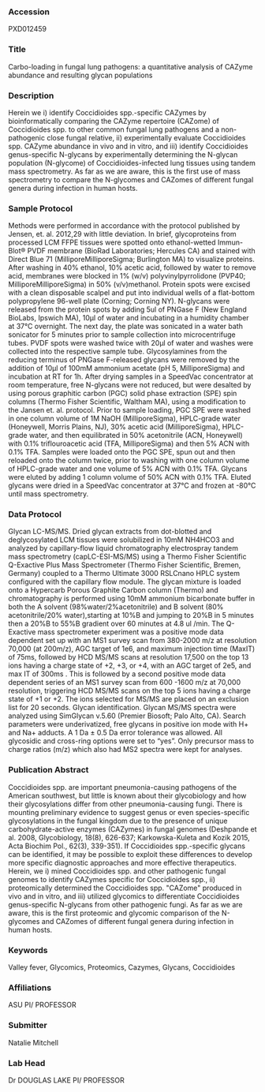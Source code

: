 ### Accession
PXD012459

### Title
Carbo-loading in fungal lung pathogens: a quantitative analysis of CAZyme abundance and resulting glycan populations

### Description
Herein we i) identify Coccidioides spp.-specific CAZymes by bioinformatically comparing the CAZyme repertoire (CAZome) of Coccidioides spp. to other common fungal lung pathogens and a non-pathogenic close fungal relative,  ii) experimentally evaluate Coccidioides spp. CAZyme abundance in vivo and in vitro, and iii) identify Coccidioides genus-specific N-glycans by experimentally determining the N-glycan population (N-glycome) of Coccidioides-infected lung tissues using tandem mass spectrometry. As far as we are aware, this is the first use of mass spectrometry to compare the N-glycomes and CAZomes of different fungal genera during infection in human hosts.

### Sample Protocol
Methods were performed in accordance with the protocol published by Jensen, et. al. 2012,29 with little deviation. In brief, glycoproteins from processed LCM FFPE tissues were spotted onto ethanol-wetted Immun-Blot® PVDF membrane (BioRad Laboratories; Hercules CA) and stained with Direct Blue 71 (MilliporeMilliporeSigma; Burlington MA) to visualize proteins. After washing in 40% ethanol, 10% acetic acid, followed by water to remove acid, membranes were blocked in 1% (w/v) polyvinylpyrrolidone (PVP40; MilliporeMilliporeSigma) in 50% (v/v)methanol.  Protein spots were excised with a clean disposable scalpel and put into individual wells of a flat-bottom polypropylene 96-well plate (Corning; Corning NY). N-glycans were released from the protein spots by adding 5ul of PNGase F (New England BioLabs, Ipswich MA), 10µl of water and incubating in a humidity chamber at 37°C overnight. The next day, the plate was sonicated in a water bath sonicator for 5 minutes prior to sample collection into microcentrifuge tubes. PVDF spots were washed twice with 20µl of water and washes were collected into the respective sample tube. Glycosylamines from the reducing terminus of PNGase F-released glycans were removed by the addition of 10µl of 100mM ammonium acetate (pH 5, MilliporeSigma) and incubation at RT for 1h. After drying samples in a SpeedVac concentrator at room temperature, free N-glycans were not reduced, but were desalted by using porous graphitic carbon (PGC) solid phase extraction (SPE) spin columns (Thermo Fisher Scientific, Waltham MA), using a modification to the Jansen et. al. protocol. Prior to sample loading, PGC SPE were washed in one column volume of 1M NaOH (MilliporeSigma), HPLC-grade water (Honeywell, Morris Plains, NJ), 30% acetic acid (MilliporeSigma), HPLC-grade water, and then equilibrated in 50% acetonitrile (ACN, Honeywell) with 0.1% triflouroacetic acid (TFA, MilliporeSigma) and then 5% ACN with 0.1% TFA. Samples were loaded onto the PGC SPE, spun out and then reloaded onto the column twice, prior to washing with one column volume of HPLC-grade water and one volume of 5% ACN with 0.1% TFA. Glycans were eluted by adding 1 column volume of 50% ACN with 0.1% TFA. Eluted glycans were dried in a SpeedVac concentrator at 37°C and frozen at -80°C until mass spectrometry.

### Data Protocol
Glycan LC-MS/MS. Dried glycan extracts from dot-blotted and deglycosylated LCM tissues were solubilized in 10mM NH4HCO3 and analyzed by capillary-flow liquid chromatography electrospray tandem mass spectrometry (capLC-ESI-MS/MS) using a Thermo Fisher Scientific Q-Exactive Plus Mass Spectrometer (Thermo Fisher Scientific, Bremen, Germany) coupled to a Thermo Ultimate 3000 RSLCnano HPLC system configured with the capillary flow module. The glycan mixture is loaded onto a Hypercarb Porous Graphite Carbon column (Thermo) and chromatography is performed using 10mM ammonium bicarbonate buffer in both the A solvent (98%water/2%acetonitrile) and B solvent (80% acetonitrile/20% water),starting at 10%B and jumping to 20%B in 5 minutes then a 20%B to 55%B gradient over 60 minutes at 4.8 ul /min.  The Q-Exactive mass spectrometer experiment was a positive mode data dependent set up with an MS1 survey scan from 380-2000 m/z at resolution 70,000 (at 200m/z), AGC target of 1e6, and maximum injection time (MaxIT) of 75ms, followed by HCD MS/MS scans at resolution 17,500 on the top 13 ions having a charge state of +2, +3, or +4, with an AGC target of 2e5, and max IT of 300ms . This is followed by a second positive mode data dependent series of an MS1 survey scan from 600 -1600 m/z at 70,000 resolution, triggering HCD MS/MS scans on the top 5 ions having a charge state of +1 or +2. The ions selected for MS/MS are placed on an exclusion list for 20 seconds.    Glycan identification. Glycan MS/MS spectra were analyzed using SimGlycan v.5.60 (Premier Biosoft; Palo Alto, CA). Search parameters were underivatized, free glycans in positive ion mode with H+ and Na+ adducts. A 1 Da ± 0.5 Da error tolerance was allowed. All glycosidic and cross-ring options were set to “yes”. Only precursor mass to charge ratios (m/z) which also had MS2 spectra were kept for analyses.

### Publication Abstract
Coccidioides spp. are important pneumonia-causing pathogens of the American southwest, but little is known about their glycobiology and how their glycosylations differ from other pneumonia-causing fungi. There is mounting preliminary evidence to suggest genus or even species-specific glycosylations in the fungal kingdom due to the presence of unique carbohydrate-active enzymes (CAZymes) in fungal genomes (Deshpande et al. 2008, Glycobiology, 18(8), 626-637; Karkowska-Kuleta and Kozik 2015, Acta Biochim Pol., 62(3), 339-351). If Coccidioides spp.-specific glycans can be identified, it may be possible to exploit these differences to develop more specific diagnostic approaches and more effective therapeutics. Herein, we i) mined Coccidioides spp. and other pathogenic fungal genomes to identify CAZymes specific for Coccidioides spp., ii) proteomically determined the Coccidioides spp. "CAZome" produced in vivo and in vitro, and iii) utilized glycomics to differentiate Coccidioides genus-specific N-glycans from other pathogenic fungi. As far as we are aware, this is the first proteomic and glycomic comparison of the N-glycomes and CAZomes of different fungal genera during infection in human hosts.

### Keywords
Valley fever, Glycomics, Proteomics, Cazymes, Glycans, Coccidioides

### Affiliations
ASU
PI/ PROFESSOR

### Submitter
Natalie Mitchell

### Lab Head
Dr DOUGLAS LAKE
PI/ PROFESSOR


